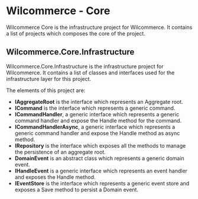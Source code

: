 # Wilcommerce - Core
Wilcommerce Core is the infrastructure project for Wilcommerce.
It contains a list of projects which composes the core of the project.

## Wilcommerce.Core.Infrastructure
Wilcommerce.Core.Infrastructure is the infrastructure project for Wilcommerce.
It contains a list of classes and interfaces used for the infrastructure layer for this project.

The elements of this project are:
- **IAggregateRoot** is the interface which represents an Aggregate root.
- **ICommand** is the interface which represents a generic command.
- **ICommandHandler**, a generic interface which represents a generic command handler and expose the Handle method for the command.
- **ICommandHandlerAsync**, a generic interface which represents a generic command handler and expose the Handle method as async method.
- **IRepository** is the interface which exposes all the methods to manage the persistence of an aggregate root.
- **DomainEvent** is an abstract class which represents a generic domain event.
- **IHandleEvent** is a generic interface which represents an event handler and exposes the Handle method.
- **IEventStore** is the interface which represents a generic event store and exposes a Save method to persist a Domain event.
